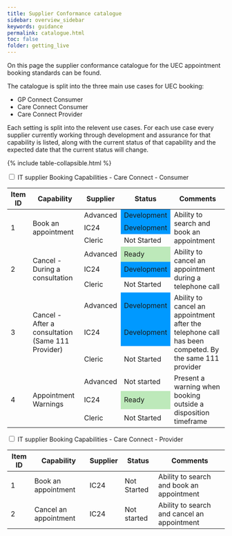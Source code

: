 ```yaml
---
title: Supplier Conformance catalogue
sidebar: overview_sidebar
keywords: guidance
permalink: catalogue.html
toc: false
folder: getting_live
---
```


On this page the supplier conformance catalogue for the UEC appointment booking standards can be found. 

The catalogue is split into the three main use cases for UEC booking: 
* GP Connect Consumer
* Care Connect Consumer
* Care Connect Provider
     
Each setting is split into the relevent use cases. For each use case every supplier currently working through development and assurance for that capability is listed, along with the current status of that capability and the expected date that the current status will change.

{% include table-collapsible.html %} 

<p>
     
<div class="wrap-collabsible">
  <input id="collapsible2" class="toggle" type="checkbox">
  <label for="collapsible2" class="lbl-toggle">IT supplier Booking Capabilities - Care Connect - Consumer</label>
  <div class="collapsible-content">
    <div class="content-inner">
      <p>        
      <table class="pure-table pure-table-bordered"> 
            <thead>
              <tr>
                <th data-field="ID" data-sortable="true">Item ID</th>
                <th data-field="Capability" data-sortable="true">Capability</th>
                <th data-field="Supplier" data-sortable="true">Supplier</th>
                <th data-field="Status" data-sortable="true">Status</th>                
                <th data-field="Comments" data-sortable="true">Comments</th>
              </tr>
            </thead>
            <tbody>        
      <!------------------------------ROW----------------------------------->        
              <tr>
                <td rowspan="3">1</td>
                <td rowspan="3">Book an appointment</td>
                <td>Advanced</td>
                <td style="background-color: #0099ff;">Development</td>                
                <td rowspan="3">Ability to search and book an appointment</td>
              </tr>  
              <tr>
                <td>IC24</td>
                <td style="background-color: #0099ff;">Development</td>                       
              </tr>
              <tr>
                <td>Cleric</td>
                <td>Not Started</td>                    
              </tr>    
      <!------------------------------ROW----------------------------------->             
              <tr>
                <td rowspan="3">2</td>
                <td rowspan="3">Cancel - During a consultation</td>
                <td>Advanced</td>
                <td style="background-color: #bde9ba;">Ready</td>               
                <td rowspan="3">Ability to cancel an appointment during a telephone call</td>
              </tr>  
              <tr>
                <td>IC24</td>
                <td style="background-color: #0099ff;">Development</td>                   
              </tr>
              <tr>
                <td>Cleric</td>
                <td>Not Started</td>                   
              </tr>
      <!------------------------------ROW----------------------------------->             
              <tr>
                <td rowspan="3">3</td>
                <td rowspan="3">Cancel - After a consultation (Same 111 Provider)</td>
                <td>Advanced</td>
                <td style="background-color: #0099ff;">Development</td>               
                <td rowspan="3">Ability to cancel an appointment after the telephone call has been competed.  By the same 111 provider </td>
              </tr>  
              <tr>
                <td>IC24</td>
                <td style="background-color: #0099ff;">Development</td>                       
              </tr>
              <tr>
                <td>Cleric</td>
                <td>Not Started</td>                        
              </tr>     
      <!------------------------------ROW----------------------------------->             
              <tr>
                <td rowspan="3">4</td>
                <td rowspan="3">Appointment Warnings</td>
                <td>Advanced</td>
                <td>Not started</td>               
                <td rowspan="3">Present a warning when booking outside a disposition timeframe</td>
              </tr>  
              <tr>
                <td>IC24</td>               
                <td style="background-color: #bde9ba;">Ready</td>         
              </tr>
              <tr>
                <td>Cleric</td>                
                <td>Not Started</td>         
              </tr>      
            </tbody>
      </table> 
      </p>
    </div>
  </div>
</div>

<p>
     
<div class="wrap-collabsible">
  <input id="collapsible3" class="toggle" type="checkbox">
  <label for="collapsible3" class="lbl-toggle">IT supplier Booking Capabilities - Care Connect - Provider</label>
  <div class="collapsible-content">
    <div class="content-inner">
      <p>        
      <table class="pure-table pure-table-bordered"> 
            <thead>
              <tr>
                <th data-field="ID" data-sortable="true">Item ID</th>
                <th data-field="Capability" data-sortable="true">Capability</th>
                <th data-field="Supplier" data-sortable="true">Supplier</th>
                <th data-field="Status" data-sortable="true">Status</th>                
                <th data-field="Comments" data-sortable="true">Comments</th>
              </tr>
            </thead>
            <tbody>        
      <!------------------------------ROW----------------------------------->     
              <tr>
                <td>1</td>
                <td>Book an appointment</td>
                <td>IC24</td>                
                <td>Not Started</td>
                <td>Ability to search and book an appointment </td>
              </tr>                  
      <!------------------------------ROW----------------------------------->    
              <tr>
                <td>2</td>
                <td>Cancel an appointment </td>
                <td>IC24</td>
                <td>Not started</td>
                <td>Ability to search and cancel an appointment</td>
              </tr>                   
            </tbody>
      </table> 
      </p>
    </div>
  </div>
</div>
